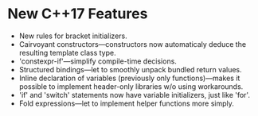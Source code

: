 # New C++17 Features

- New rules for bracket initializers.
- Cairvoyant constructors—constructors now automaticaly deduce the resulting template class type.
- 'constexpr-if'—simplify compile-time decisions.
- Structured bindings—let to smoothly unpack bundled return values.
- Inline declaration of variables (previously only functions)—makes it possible to implement header-only libraries w/o using workarounds.
- 'if' and 'switch' statements now have variable initializers, just like 'for'.
- Fold expressions—let to implement helper functions more simply.
